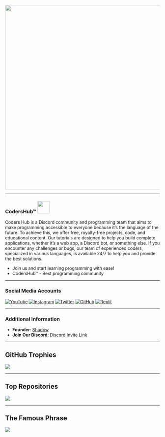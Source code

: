 
<img src="https://i.imghippo.com/files/BW3642Ww.png" width="600">



---


### CodersHub™ <img src="https://i.imghippo.com/files/wYkW2746Q.png" width="40">
Coders Hub is a Discord community and programming team that aims to make programming accessible to everyone because it’s the language of the future. To achieve this, we offer free, royalty-free projects, code, and educational content. Our tutorials are designed to help you build complete applications, whether it’s a web app, a Discord bot, or something else. If you encounter any challenges or bugs, our team of experienced coders, specialized in various languages, is available 24/7 to help you and provide the best solutions.

- Join us and start learning programming with ease!
- CodersHub™ - Best programming community

---

### Social Media Accounts

[![YouTube](https://img.shields.io/badge/YouTube-FF0000?style=for-the-badge&logo=youtube&logoColor=white)](https://youtube.com/coders4hub)
[![Instagram](https://img.shields.io/badge/Instagram-E4405F?style=for-the-badge&logo=instagram&logoColor=white)](https://instagram.com/shadow4dev_)
[![Twitter](https://img.shields.io/badge/Twitter-1DA1F2?style=for-the-badge&logo=twitter&logoColor=white)](https://twitter.com/shadow4dev)
[![GitHub](https://img.shields.io/badge/GitHub-100000?style=for-the-badge&logo=github&logoColor=white)](https://github.com/icoders4hub)
[![Replit](https://img.shields.io/badge/Replit-DD1200?style=for-the-badge&logo=Replit&logoColor=white)](https://replit.com/@coders4hub)

---

### Additional Information
- **Founder**: [Shadow](https://discord.com/users/1315330019379249223)
- **Join Our Discord**: [Discord Invite Link](https://discord.gg/uBxDCvmayG)

---

## GitHub Trophies
![](https://github-profile-trophy.vercel.app/?username=icoders4hub&theme=tokyonight&no-frame=false&no-bg=false&margin-w=4)

---

## Top Repositories
![](https://github-contributor-stats.vercel.app/api?username=icoders4hub&limit=5&theme=tokyonight&combine_all_yearly_contributions=true)

---

## The Famous Phrase
![](https://quotes-github-readme.vercel.app/api?type=horizontal&theme=tokyonight&quote=CodersHub%20Best%20Programing%20Server)
